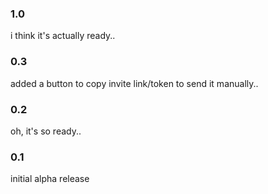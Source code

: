 

### 1.0

i think it's actually ready..

### 0.3

added a button to copy invite link/token to send it manually..

### 0.2

oh, it's so ready..

### 0.1

initial alpha release